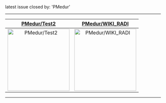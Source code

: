 ## 

latest issue closed by: 'PMedur'

---

| [PMedur/Test2](https://github.com/PMedur/Test2) | [PMedur/WIKI_RADI](https://github.com/PMedur/WIKI_RADI) |
| :-: | :-: |
| <a href="https://github.com/PMedur/Test2"><img src="https://github.com/PMedur/Test2/raw/master/DISPLAY.jpg" alt="PMedur/Test2" title="PMedur/Test2" width="200" height="200"></a> | <a href="https://github.com/PMedur/WIKI_RADI"><img src="https://github.com/PMedur/Test2/raw/master/DISPLAY.jpg" alt="PMedur/WIKI_RADI" title="PMedur/WIKI_RADI" width="200" height="200"></a> |



---

